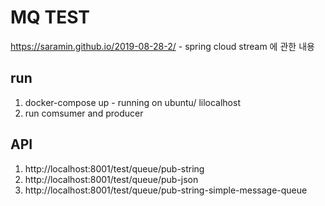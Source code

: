 # MQ TEST

https://saramin.github.io/2019-08-28-2/ - spring cloud stream 에 관한 내용 

## run
1. docker-compose up - running on ubuntu/ lilocalhost
2. run comsumer and producer

## API
1. http://localhost:8001/test/queue/pub-string
2. http://localhost:8001/test/queue/pub-json
3. http://localhost:8001/test/queue/pub-string-simple-message-queue